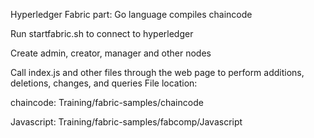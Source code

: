 Hyperledger Fabric part:
Go language compiles chaincode

Run startfabric.sh to connect to hyperledger

Create admin, creator, manager and other nodes

Call index.js and other files through the web page to perform additions, deletions, changes, and queries
File location:

chaincode:
Training/fabric-samples/chaincode

Javascript:
Training/fabric-samples/fabcomp/Javascript
